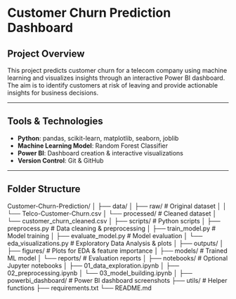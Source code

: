 # Customer Churn Prediction Dashboard

## Project Overview
This project predicts customer churn for a telecom company using machine learning and visualizes insights through an interactive Power BI dashboard. The aim is to identify customers at risk of leaving and provide actionable insights for business decisions.

---

## Tools & Technologies
- **Python**: pandas, scikit-learn, matplotlib, seaborn, joblib  
- **Machine Learning Model**: Random Forest Classifier  
- **Power BI**: Dashboard creation & interactive visualizations  
- **Version Control**: Git & GitHub  

---

## Folder Structure

Customer-Churn-Prediction/
│
├── data/
│ ├── raw/ # Original dataset
│ │ └── Telco-Customer-Churn.csv
│ └── processed/ # Cleaned dataset
│ └── customer_churn_cleaned.csv
│
├── scripts/ # Python scripts
│ ├── preprocess.py # Data cleaning & preprocessing
│ ├── train_model.py # Model training
│ ├── evaluate_model.py # Model evaluation
│ └── eda_visualizations.py # Exploratory Data Analysis & plots
│
├── outputs/
│ ├── figures/ # Plots for EDA & feature importance
│ ├── models/ # Trained ML model
│ └── reports/ # Evaluation reports
│
├── notebooks/ # Optional Jupyter notebooks
│ ├── 01_data_exploration.ipynb
│ ├── 02_preprocessing.ipynb
│ └── 03_model_building.ipynb
│
├── powerbi_dashboard/ # Power BI dashboard screenshots
├── utils/ # Helper functions
├── requirements.txt
└── README.md